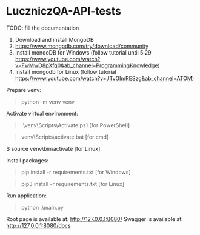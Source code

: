 # LuczniczQA-API-tests


TODO: fill the documentation

1. Download and install MongoDB
2. https://www.mongodb.com/try/download/community
3. Install mondoDB for Windows (follow tutorial until 5:29 https://www.youtube.com/watch?v=FwMwO8pXfq0&ab_channel=ProgrammingKnowledge)
4. Install mongodb for Linux (follow tutorial https://www.youtube.com/watch?v=JTvGImRESzg&ab_channel=ATOM)

Prepare venv:
> python -m venv venv

Activate virtual environment:
> .\venv\Scripts\Activate.ps1 [for PowerShell]

> venv\Scripts\activate.bat [for cmd]

$ source venv\bin\activate [for Linux]

Install packages:
> pip install -r requirements.txt [for Windows]

> pip3 install -r requirements.txt [for Linux]

Run application:
> python .\main.py

Root page is available at: http://127.0.0.1:8080/
Swagger is available at: http://127.0.0.1:8080/docs
